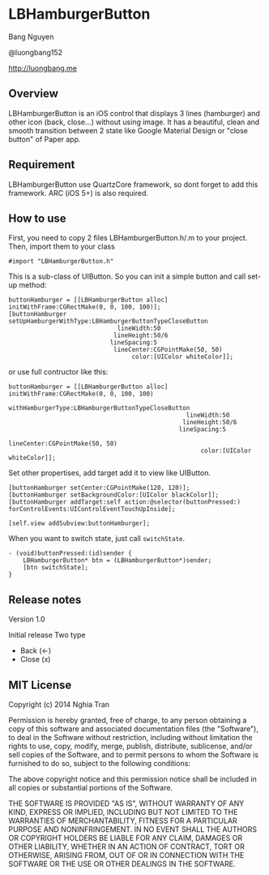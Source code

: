 # LBHamburgerButton #

Bang Nguyen

@luongbang152

http://luongbang.me

## Overview ##

LBHamburgerButton is an iOS control that displays 3 lines (hamburger) and other icon (back, close...) without using image. It has a beautiful, clean and smooth transition between 2 state like Google Material Design or "close button" of Paper app.

## Requirement ##

LBHamburgerButton use QuartzCore framework, so dont forget to add this framework. ARC (iOS 5+) is also required.

## How to use ##

First, you need to copy 2 files LBHamburgerButton.h/.m to your project. Then, import them to your class

```objc
#import "LBHamburgerButton.h"
```

This is a sub-class of UIButton. So you can init a simple button and call set-up method:

```objc
buttonHamburger = [[LBHamburgerButton alloc] initWithFrame:CGRectMake(0, 0, 100, 100)];
[buttonHamburger setUpHamburgerWithType:LBHamburgerButtonTypeCloseButton
                              lineWidth:50
                             lineHeight:50/6
                            lineSpacing:5
                             lineCenter:CGPointMake(50, 50)
                                  color:[UIColor whiteColor]];
```

or use full contructor like this:

```objc
buttonHamburger = [[LBHamburgerButton alloc] initWithFrame:CGRectMake(0, 0, 100, 100)
                                         withHamburgerType:LBHamburgerButtonTypeCloseButton
                                                 lineWidth:50
                                                lineHeight:50/6
                                               lineSpacing:5
                                                lineCenter:CGPointMake(50, 50)
                                                     color:[UIColor whiteColor]];
```

Set other propertises, add target add it to view like UIButton.

```objc
[buttonHamburger setCenter:CGPointMake(120, 120)];
[buttonHamburger setBackgroundColor:[UIColor blackColor]];
[buttonHamburger addTarget:self action:@selector(buttonPressed:) forControlEvents:UIControlEventTouchUpInside];

[self.view addSubview:buttonHamburger];
```

When you want to switch state, just call `switchState`.

```objc
- (void)buttonPressed:(id)sender {
    LBHamburgerButton* btn = (LBHamburgerButton*)sender;
    [btn switchState];
}
```

## Release notes

Version 1.0

Initial release
Two type
- Back (<-)
- Close (x)

## MIT License
Copyright (c) 2014 Nghia Tran

Permission is hereby granted, free of charge, to any person obtaining a copy of this software and associated documentation files (the "Software"), to deal in the Software without restriction, including without limitation the rights to use, copy, modify, merge, publish, distribute, sublicense, and/or sell copies of the Software, and to permit persons to whom the Software is furnished to do so, subject to the following conditions:

The above copyright notice and this permission notice shall be included in all copies or substantial portions of the Software.

THE SOFTWARE IS PROVIDED "AS IS", WITHOUT WARRANTY OF ANY KIND, EXPRESS OR IMPLIED, INCLUDING BUT NOT LIMITED TO THE WARRANTIES OF MERCHANTABILITY, FITNESS FOR A PARTICULAR PURPOSE AND NONINFRINGEMENT. IN NO EVENT SHALL THE AUTHORS OR COPYRIGHT HOLDERS BE LIABLE FOR ANY CLAIM, DAMAGES OR OTHER LIABILITY, WHETHER IN AN ACTION OF CONTRACT, TORT OR OTHERWISE, ARISING FROM, OUT OF OR IN CONNECTION WITH THE SOFTWARE OR THE USE OR OTHER DEALINGS IN THE SOFTWARE.